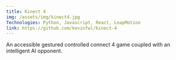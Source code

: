 ```yaml
---
title: Kinect 4
img: /assets/img/kinect4.jpg
Technologies: Python, Javascript, React, LeapMotion
link: https://github.com/kevinfwl/kinect-4
---
```


An accessible gestured controlled connect 4 game coupled with an intelligent AI opponent.